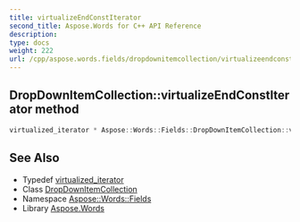 ```yaml
---
title: virtualizeEndConstIterator
second_title: Aspose.Words for C++ API Reference
description: 
type: docs
weight: 222
url: /cpp/aspose.words.fields/dropdownitemcollection/virtualizeendconstiterator/
---
```

## DropDownItemCollection::virtualizeEndConstIterator method




```cpp
virtualized_iterator * Aspose::Words::Fields::DropDownItemCollection::virtualizeEndConstIterator() const override
```

## See Also

* Typedef [virtualized_iterator](../virtualized_iterator/)
* Class [DropDownItemCollection](../)
* Namespace [Aspose::Words::Fields](../../)
* Library [Aspose.Words](../../../)
